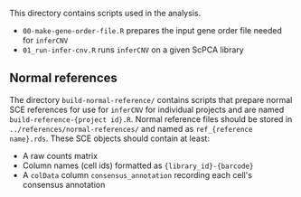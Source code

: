 This directory contains scripts used in the analysis.

* `00-make-gene-order-file.R` prepares the input gene order file needed for `inferCNV`
* `01_run-infer-cnv.R` runs `inferCNV` on a given ScPCA library


## Normal references

The directory `build-normal-reference/` contains scripts that prepare normal SCE references for use for `inferCNV` for individual projects and are named `build-reference-{project id}.R`.
Normal reference files should be stored in `../references/normal-references/` and named as `ref_{reference name}.rds`.
These SCE objects should contain at least:

* A raw counts matrix
* Column names (cell ids) formatted as `{library_id}-{barcode}`
* A `colData` column `consensus_annotation` recording each cell's consensus annotation
